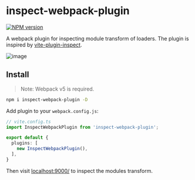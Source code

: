# inspect-webpack-plugin

[![NPM version](https://img.shields.io/npm/v/inspect-webpack-plugin.svg?style=flat)](https://npmjs.org/package/inspect-webpack-plugin)

A webpack plugin for inspecting module transform of loaders. The plugin is inspired by [vite-plugin-inspect](https://www.npmjs.com/package/vite-plugin-inspect).

![image](https://user-images.githubusercontent.com/44047106/187964296-9fe5bd85-e00b-4352-a62c-900684ba0b1f.png)

## Install

> Note: Webpack v5 is required.

```bash
npm i inspect-webpack-plugin -D
```

Add plugin to your `webpack.config.js`:

```ts
// vite.config.ts
import InspectWebpackPlugin from 'inspect-webpack-plugin';

export default {
  plugins: [
    new InspectWebpackPlugin(),
  ],
}
```

Then visit [localhost:9000/](http://localhost:9000/) to inspect the modules transform.
